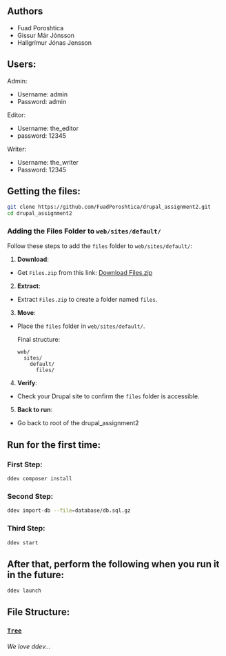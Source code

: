 ## Authors

- Fuad Poroshtica
- Gissur Már Jónsson
- Hallgrímur Jónas Jensson

## Users:

Admin:
- Username: admin
- Password: admin

Editor:
- Username: the_editor
- password: 12345

Writer:
- Username: the_writer
- Password: 12345


## Getting the files:

```bash
git clone https://github.com/FuadPoroshtica/drupal_assignment2.git
cd drupal_assignment2
```
### Adding the Files Folder to `web/sites/default/`

Follow these steps to add the `files` folder to `web/sites/default/`:

1. **Download**:
  - Get `Files.zip` from this link:
    [Download Files.zip](https://github.com/FuadPoroshtica/drupal_assignment2/releases/download/media/Files.zip)

2. **Extract**:
  - Extract `Files.zip` to create a folder named `files`.

3. **Move**:
  - Place the `files` folder in `web/sites/default/`.

    Final structure:
    ```
    web/
      sites/
        default/
          files/
    ```

4. **Verify**:
  - Check your Drupal site to confirm the `files` folder is accessible.

5. **Back to run**:
  - Go back to root of the drupal_assignment2



## Run for the first time:

### First Step:
```bash
ddev composer install
```
### Second Step:
```bash
ddev import-db --file=database/db.sql.gz
```
### Third Step:
```bash
ddev start
```

## After that, perform the following when you run it in the future:
```bash
ddev launch
```

## File Structure:
### [`Tree`](./tree.md)



###### *We love ddev...*
